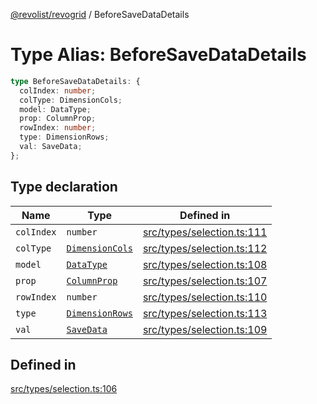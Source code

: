 [@revolist/revogrid](README.md) / BeforeSaveDataDetails

# Type Alias: BeforeSaveDataDetails

```ts
type BeforeSaveDataDetails: {
  colIndex: number;
  colType: DimensionCols;
  model: DataType;
  prop: ColumnProp;
  rowIndex: number;
  type: DimensionRows;
  val: SaveData;
};
```

## Type declaration

| Name | Type | Defined in |
| ------ | ------ | ------ |
| `colIndex` | `number` | [src/types/selection.ts:111](https://github.com/revolist/revogrid/blob/0ab93afcbb5b98b002edc76b162fc6cdefa047cd/src/types/selection.ts#L111) |
| `colType` | [`DimensionCols`](TypeAlias.DimensionCols.md) | [src/types/selection.ts:112](https://github.com/revolist/revogrid/blob/0ab93afcbb5b98b002edc76b162fc6cdefa047cd/src/types/selection.ts#L112) |
| `model` | [`DataType`](TypeAlias.DataType.md) | [src/types/selection.ts:108](https://github.com/revolist/revogrid/blob/0ab93afcbb5b98b002edc76b162fc6cdefa047cd/src/types/selection.ts#L108) |
| `prop` | [`ColumnProp`](TypeAlias.ColumnProp.md) | [src/types/selection.ts:107](https://github.com/revolist/revogrid/blob/0ab93afcbb5b98b002edc76b162fc6cdefa047cd/src/types/selection.ts#L107) |
| `rowIndex` | `number` | [src/types/selection.ts:110](https://github.com/revolist/revogrid/blob/0ab93afcbb5b98b002edc76b162fc6cdefa047cd/src/types/selection.ts#L110) |
| `type` | [`DimensionRows`](TypeAlias.DimensionRows.md) | [src/types/selection.ts:113](https://github.com/revolist/revogrid/blob/0ab93afcbb5b98b002edc76b162fc6cdefa047cd/src/types/selection.ts#L113) |
| `val` | [`SaveData`](TypeAlias.SaveData.md) | [src/types/selection.ts:109](https://github.com/revolist/revogrid/blob/0ab93afcbb5b98b002edc76b162fc6cdefa047cd/src/types/selection.ts#L109) |

## Defined in

[src/types/selection.ts:106](https://github.com/revolist/revogrid/blob/0ab93afcbb5b98b002edc76b162fc6cdefa047cd/src/types/selection.ts#L106)
